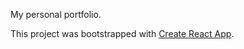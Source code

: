 My personal portfolio.

This project was bootstrapped with [Create React App](https://github.com/facebookincubator/create-react-app).